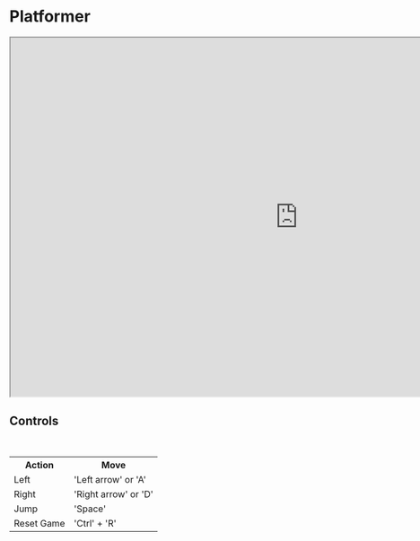 # Platformer
<iframe width="1024" height="640" src="https://locstock04.github.io/MarioLike"></iframe>

## Controls
<table>  
  <tr>  
    <th>Action</th>  
    <th>Move</th>  
  </tr>  
  <tr>  
    <td>Left</td>  
    <td>'Left arrow' or 'A'</td>  
  </tr>  
  <tr>  
    <td>Right</td>  
    <td> 'Right arrow' or 'D' </td>  
  </tr>  
    <tr>  
    <td>Jump</td>  
    <td> 'Space' </td>  
  </tr>  
    <tr>  
    <td>Reset Game</td>  
    <td>  'Ctrl' + 'R'</td>  
  </tr>  
